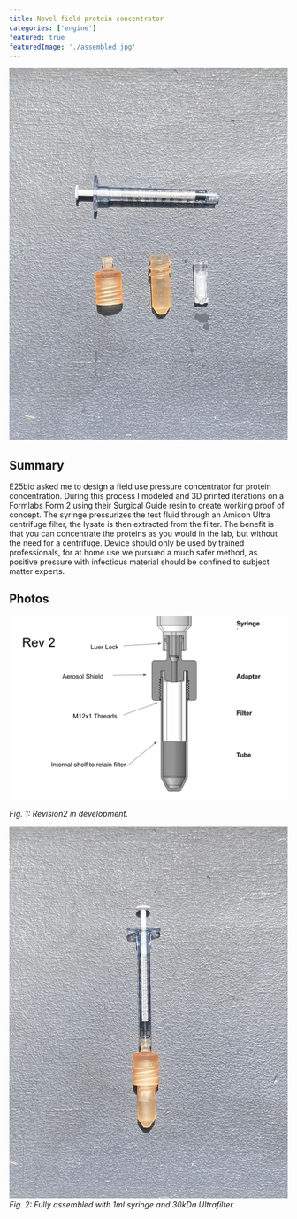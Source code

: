 ```yaml
---
title: Novel field protein concentrator
categories: ['engine']
featured: true
featuredImage: './assembled.jpg'
---
```

![](disassembled.jpeg)

## Summary
E25bio asked me to design a field use pressure concentrator for protein concentration. During this process I modeled and 3D printed iterations on a Formlabs Form 2 using their Surgical Guide resin to create working proof of concept. The syringe pressurizes the test fluid through an Amicon Ultra centrifuge filter, the lysate is then extracted from the filter. The benefit is that you can concentrate the proteins as you would in the lab, but without the need for a centrifuge. Device should only be used by trained professionals, for at home use we pursued a much safer method, as positive pressure with infectious material should be confined to subject matter experts.


## Photos
![](solidmodel.png)

*Fig. 1: Revision2 in development.*

![](assembled.jpeg)
*Fig. 2: Fully assembled with 1ml syringe and 30kDa Ultrafilter.*
